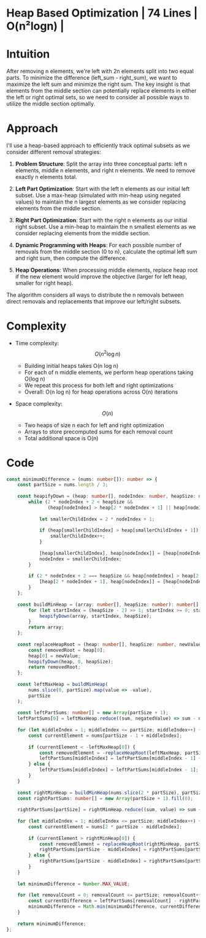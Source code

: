 # Heap Based Optimization | 74 Lines | O(n²logn) |

# Intuition
After removing n elements, we're left with 2n elements split into two equal parts. To minimize the difference (left_sum - right_sum), we want to maximize the left sum and minimize the right sum. The key insight is that elements from the middle section can potentially replace elements in either the left or right optimal sets, so we need to consider all possible ways to utilize the middle section optimally.

# Approach
I'll use a heap-based approach to efficiently track optimal subsets as we consider different removal strategies:

1. **Problem Structure**: Split the array into three conceptual parts: left n elements, middle n elements, and right n elements. We need to remove exactly n elements total.

2. **Left Part Optimization**: Start with the left n elements as our initial left subset. Use a max-heap (simulated with min-heap using negated values) to maintain the n largest elements as we consider replacing elements from the middle section.

3. **Right Part Optimization**: Start with the right n elements as our initial right subset. Use a min-heap to maintain the n smallest elements as we consider replacing elements from the middle section.

4. **Dynamic Programming with Heaps**: For each possible number of removals from the middle section (0 to n), calculate the optimal left sum and right sum, then compute the difference.

5. **Heap Operations**: When processing middle elements, replace heap root if the new element would improve the objective (larger for left heap, smaller for right heap).

The algorithm considers all ways to distribute the n removals between direct removals and replacements that improve our left/right subsets.

# Complexity
- Time complexity: $$O(n^2 \log n)$$
  - Building initial heaps takes O(n log n)
  - For each of n middle elements, we perform heap operations taking O(log n)
  - We repeat this process for both left and right optimizations
  - Overall: O(n log n) for heap operations across O(n) iterations

- Space complexity: $$O(n)$$
  - Two heaps of size n each for left and right optimization
  - Arrays to store precomputed sums for each removal count
  - Total additional space is O(n)

# Code
```typescript []
const minimumDifference = (nums: number[]): number => {
    const partSize = nums.length / 3;
    
    const heapifyDown = (heap: number[], nodeIndex: number, heapSize: number): void => {
        while (2 * nodeIndex + 2 < heapSize && 
               (heap[nodeIndex] > heap[2 * nodeIndex + 1] || heap[nodeIndex] > heap[2 * nodeIndex + 2])) {
            
            let smallerChildIndex = 2 * nodeIndex + 1;
            
            if (heap[smallerChildIndex] > heap[smallerChildIndex + 1]) {
                smallerChildIndex++;
            }
            
            [heap[smallerChildIndex], heap[nodeIndex]] = [heap[nodeIndex], heap[smallerChildIndex]];
            nodeIndex = smallerChildIndex;
        }
        
        if (2 * nodeIndex + 2 === heapSize && heap[nodeIndex] > heap[2 * nodeIndex + 1]) {
            [heap[2 * nodeIndex + 1], heap[nodeIndex]] = [heap[nodeIndex], heap[2 * nodeIndex + 1]];
        }
    };
    
    const buildMinHeap = (array: number[], heapSize: number): number[] => {
        for (let startIndex = (heapSize - 2) >> 1; startIndex >= 0; startIndex--) {
            heapifyDown(array, startIndex, heapSize);
        }
        return array;
    };
    
    const replaceHeapRoot = (heap: number[], heapSize: number, newValue: number): number => {
        const removedRoot = heap[0];
        heap[0] = newValue;
        heapifyDown(heap, 0, heapSize);
        return removedRoot;
    };
    
    const leftMaxHeap = buildMinHeap(
        nums.slice(0, partSize).map(value => -value), 
        partSize
    );
    
    const leftPartSums: number[] = new Array(partSize + 1);
    leftPartSums[0] = leftMaxHeap.reduce((sum, negatedValue) => sum - negatedValue, 0);
    
    for (let middleIndex = 1; middleIndex <= partSize; middleIndex++) {
        const currentElement = nums[partSize - 1 + middleIndex];
        
        if (currentElement < -leftMaxHeap[0]) {
            const removedElement = -replaceHeapRoot(leftMaxHeap, partSize, -currentElement);
            leftPartSums[middleIndex] = leftPartSums[middleIndex - 1] + currentElement - removedElement;
        } else {
            leftPartSums[middleIndex] = leftPartSums[middleIndex - 1];
        }
    }
    
    const rightMinHeap = buildMinHeap(nums.slice(2 * partSize), partSize);
    const rightPartSums: number[] = new Array(partSize + 1).fill(0);
    
    rightPartSums[partSize] = rightMinHeap.reduce((sum, value) => sum + value, 0);
    
    for (let middleIndex = 1; middleIndex <= partSize; middleIndex++) {
        const currentElement = nums[2 * partSize - middleIndex];
        
        if (currentElement > rightMinHeap[0]) {
            const removedElement = replaceHeapRoot(rightMinHeap, partSize, currentElement);
            rightPartSums[partSize - middleIndex] = rightPartSums[partSize - middleIndex + 1] - removedElement + currentElement;
        } else {
            rightPartSums[partSize - middleIndex] = rightPartSums[partSize - middleIndex + 1];
        }
    }
    
    let minimumDifference = Number.MAX_VALUE;
    
    for (let removalCount = 0; removalCount <= partSize; removalCount++) {
        const currentDifference = leftPartSums[removalCount] - rightPartSums[removalCount];
        minimumDifference = Math.min(minimumDifference, currentDifference);
    }
    
    return minimumDifference;
};
```